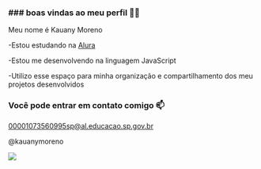 ### ### boas vindas ao meu perfil 💙💙

Meu nome é Kauany Moreno

-Estou estudando na [Alura](https://www.alura.com.br)

-Estou me desenvolvendo na linguagem JavaScript

-Utilizo esse espaço para minha organização e compartilhamento dos meu projetos desenvolvidos

### Você pode entrar em contato comigo 📫 
00001073560995sp@al.educacao.sp.gov.br

@kauanymoreno

![](https://media1.tenor.com/m/7k9aTZwLXg0AAAAC/kermit.gif)

